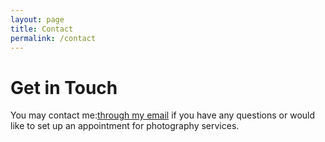 ```yaml
---
layout: page
title: Contact
permalink: /contact
---
```


<h1><b></b>Get in Touch</b></h1>

You may contact me:[through my email](mailto:kathy.beyer.photographer@gmail.com) if you have any questions or would like to set up an appointment for photography services.
